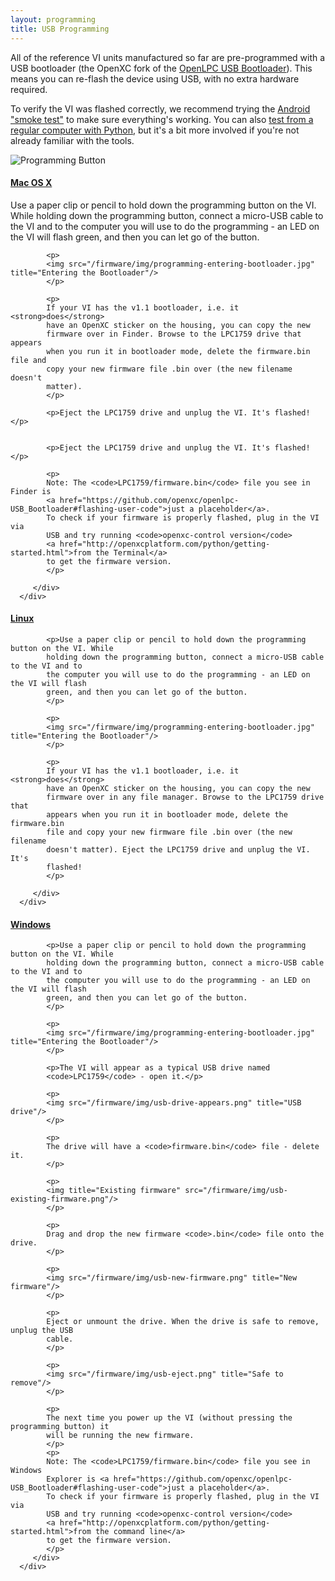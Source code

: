 ```yaml
---
layout: programming
title: USB Programming
---
```


All of the reference VI units manufactured so far are pre-programmed with a USB
bootloader (the OpenXC fork of the [OpenLPC USB
Bootloader](https://github.com/openxc/openlpc-USB_Bootloader)). This means you
can re-flash the device using USB, with no extra hardware required.

<p>
To verify the VI was flashed correctly, we recommend trying the
<a href="http://openxcplatform.com/android/getting-started.html">Android "smoke test"</a> to make sure everything's working.
You can also <a href="http://openxcplatform.com/python/getting-started.html">test from a regular computer with Python</a>, but it's a
bit more involved if you're not already familiar with the tools.
</p>

<p>
<img src="/firmware/img/vi-programming-button.jpg" title="Programming Button"/>
</p>

<div class="panel-group" id="accordian">

   <div class="panel panel-default">
      <div class="panel-heading">
         <h4 class="panel-title">
            <a class="accordian-toggle" data-toggle="collapse"
                  data-parent="#accordian" href="#collapseMac">
               Mac OS X
            </a>
         </h4>
      </div>
      <div id="collapseMac" class="panel-collapse collapse">
         <div class="panel-body">
            <p>Use a paper clip or pencil to hold down the programming button on
            the VI. While holding down the programming button, connect a
            micro-USB cable to the VI and to the computer you will use to do the
            programming - an LED on the VI will flash green, and then you can
            let go of the button.
            </p>

            <p>
            <img src="/firmware/img/programming-entering-bootloader.jpg" title="Entering the Bootloader"/>
            </p>

            <p>
            If your VI has the v1.1 bootloader, i.e. it <strong>does</strong>
            have an OpenXC sticker on the housing, you can copy the new
            firmware over in Finder. Browse to the LPC1759 drive that appears
            when you run it in bootloader mode, delete the firmware.bin file and
            copy your new firmware file .bin over (the new filename doesn't
            matter).
            </p>

            <p>Eject the LPC1759 drive and unplug the VI. It's flashed!</p>


            <p>Eject the LPC1759 drive and unplug the VI. It's flashed!</p>
            
            <p>
            Note: The <code>LPC1759/firmware.bin</code> file you see in Finder is
            <a href="https://github.com/openxc/openlpc-USB_Bootloader#flashing-user-code">just a placeholder</a>. 
            To check if your firmware is properly flashed, plug in the VI via 
            USB and try running <code>openxc-control version</code>
            <a href="http://openxcplatform.com/python/getting-started.html">from the Terminal</a>
            to get the firmware version.
            </p>

         </div>
      </div>
   </div>

   <div class="panel panel-default">
      <div class="panel-heading">
         <h4 class="panel-title">
            <a class="accordian-toggle" data-toggle="collapse"
                  data-parent="#accordian" href="#collapseLinux">
               Linux
            </a>
         </h4>
      </div>
      <div id="collapseLinux" class="panel-collapse collapse">
         <div class="panel-body">

            <p>Use a paper clip or pencil to hold down the programming button on the VI. While
            holding down the programming button, connect a micro-USB cable to the VI and to
            the computer you will use to do the programming - an LED on the VI will flash
            green, and then you can let go of the button.
            </p>

            <p>
            <img src="/firmware/img/programming-entering-bootloader.jpg" title="Entering the Bootloader"/>
            </p>

            <p>
            If your VI has the v1.1 bootloader, i.e. it <strong>does</strong>
            have an OpenXC sticker on the housing, you can copy the new
            firmware over in any file manager. Browse to the LPC1759 drive that
            appears when you run it in bootloader mode, delete the firmware.bin
            file and copy your new firmware file .bin over (the new filename
            doesn't matter). Eject the LPC1759 drive and unplug the VI. It's
            flashed!
            </p>

         </div>
      </div>
   </div>

   <div class="panel panel-default">
      <div class="panel-heading">
         <h4 class="panel-title">
            <a class="accordian-toggle" data-toggle="collapse"
                  data-parent="#accordian" href="#collapseWindows">
               Windows
            </a>
         </h4>
      </div>
      <div id="collapseWindows" class="panel-collapse collapse">
         <div class="panel-body">

            <p>Use a paper clip or pencil to hold down the programming button on the VI. While
            holding down the programming button, connect a micro-USB cable to the VI and to
            the computer you will use to do the programming - an LED on the VI will flash
            green, and then you can let go of the button.
            </p>

            <p>
            <img src="/firmware/img/programming-entering-bootloader.jpg" title="Entering the Bootloader"/>
            </p>

            <p>The VI will appear as a typical USB drive named
            <code>LPC1759</code> - open it.</p>

            <p>
            <img src="/firmware/img/usb-drive-appears.png" title="USB drive"/>
            </p>

            <p>
            The drive will have a <code>firmware.bin</code> file - delete it.
            </p>

            <p>
            <img title="Existing firmware" src="/firmware/img/usb-existing-firmware.png"/>
            </p>

            <p>
            Drag and drop the new firmware <code>.bin</code> file onto the drive.
            </p>

            <p>
            <img src="/firmware/img/usb-new-firmware.png" title="New firmware"/>
            </p>

            <p>
            Eject or unmount the drive. When the drive is safe to remove, unplug the USB
            cable.
            </p>

            <p>
            <img src="/firmware/img/usb-eject.png" title="Safe to remove"/>
            </p>

            <p>
            The next time you power up the VI (without pressing the programming button) it
            will be running the new firmware.
            </p>
            <p>
            Note: The <code>LPC1759/firmware.bin</code> file you see in Windows
            Explorer is <a href="https://github.com/openxc/openlpc-USB_Bootloader#flashing-user-code">just a placeholder</a>. 
            To check if your firmware is properly flashed, plug in the VI via 
            USB and try running <code>openxc-control version</code>
            <a href="http://openxcplatform.com/python/getting-started.html">from the command line</a>
            to get the firmware version.
            </p>
         </div>
      </div>
   </div>

</div>
